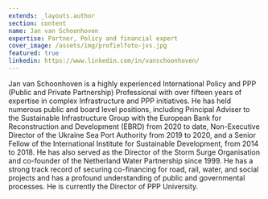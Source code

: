 ```yaml
---
extends: _layouts.author
section: content
name: Jan van Schoonhoven
expertise: Partner, Policy and financial expert
cover_image: /assets/img/profielfoto-jvs.jpg
featured: true
linkedin: https://www.linkedin.com/in/vanschoonhoven/
---
```

Jan van Schoonhoven is a highly experienced International Policy and PPP (Public and Private Partnership) Professional with over fifteen years of expertise in complex Infrastructure and PPP initiatives.<!-- more --> He has held numerous public and board level positions, including Principal Adviser to the Sustainable Infrastructure Group with the European Bank for Reconstruction and Development (EBRD) from 2020 to date, Non-Executive Director of the Ukraine Sea Port Authority from 2019 to 2020, and a Senior Fellow of the International Institute for Sustainable Development, from 2014 to 2018. He has also served as the Director of the Storm Surge Organisation and co-founder of the Netherland Water Partnership since 1999. He has a strong track record of securing co-financing for road, rail, water, and social projects and has a profound understanding of public and governmental processes. He is currently the Director of PPP University.